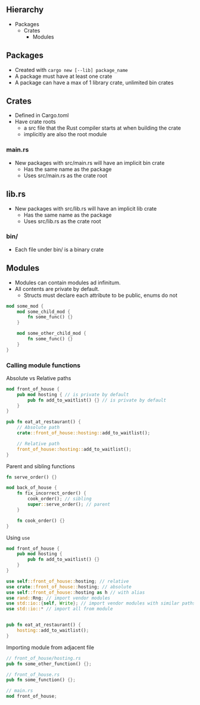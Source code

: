 ## Hierarchy
- Packages
	- Crates
		- Modules

## Packages
- Created with `cargo new [--lib] package_name`
- A package must have at least one crate
- A package can have a max of 1 library crate, unlimited bin crates

## Crates
- Defined in Cargo.toml
- Have crate roots
	- a src file that the Rust compiler starts at when building the crate
	- implicitly are also the root module

### main.rs
- New packages with src/main.rs will have an implicit bin crate
	- Has the same name as the package
	- Uses src/main.rs as the crate root

## lib.rs
- New packages with src/lib.rs will have an implicit lib crate
	- Has the same name as the package
	- Uses src/lib.rs as the crate root

### bin/
- Each file under bin/ is a binary crate 

## Modules
- Modules can contain modules ad infinitum.
- All contents are private by default.
	- Structs must declare each attribute to be public, enums do not
```rust
mod some_mod {
	mod some_child_mod {
		fn some_func() {}
	}

	mod some_other_child_mod {
		fn some_func() {}
	}
}
```

### Calling module functions
Absolute vs Relative paths
```rust
mod front_of_house {
	pub mod hosting { // is private by default
		pub fn add_to_waitlist() {} // is private by default
	}
}

pub fn eat_at_restaurant() {
	// Absolute path
	crate::front_of_house::hosting::add_to_waitlist();

	// Relative path
	front_of_house::hosting::add_to_waitlist();
}
```

Parent and sibling functions
```rust
fn serve_order() {}

mod back_of_house {
	fn fix_incorrect_order() {
		cook_order(); // sibling
		super::serve_order(); // parent
	}

	fn cook_order() {}
}
```

Using `use`
```rust
mod front_of_house {
	pub mod hosting {
		pub fn add_to_waitlist() {}
	}
}

use self::front_of_house::hosting; // relative
use crate::front_of_house::hosting; // absolute
use self::front_of_house::hosting as h // with alias
use rand::Rng; // import vendor modules
use std::io::{self, Write}; // import vendor modules with similar paths
use std::io::* // import all from module


pub fn eat_at_restaurant() {
	hosting::add_to_waitlist();
}
```

Importing module from adjacent file
```rust
// front_of_house/hosting.rs
pub fn some_other_function() {};

// front_of_house.rs
pub fn some_function() {};

// main.rs
mod front_of_house;

```
